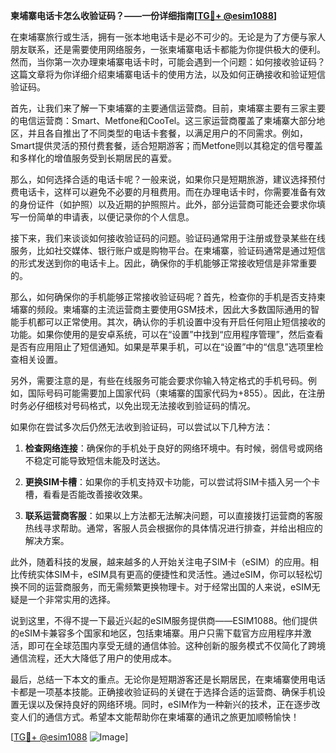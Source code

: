 **柬埔寨电话卡怎么收验证码？——一份详细指南[[TG💪+ @esim1088](https://t.me/s/esim1088)]**

在柬埔寨旅行或生活，拥有一张本地电话卡是必不可少的。无论是为了方便与家人朋友联系，还是需要使用网络服务，一张柬埔寨电话卡都能为你提供极大的便利。然而，当你第一次办理柬埔寨电话卡时，可能会遇到一个问题：如何接收验证码？这篇文章将为你详细介绍柬埔寨电话卡的使用方法，以及如何正确接收和验证短信验证码。

首先，让我们来了解一下柬埔寨的主要通信运营商。目前，柬埔寨主要有三家主要的电信运营商：Smart、Metfone和CooTel。这三家运营商覆盖了柬埔寨大部分地区，并且各自推出了不同类型的电话卡套餐，以满足用户的不同需求。例如，Smart提供灵活的预付费套餐，适合短期游客；而Metfone则以其稳定的信号覆盖和多样化的增值服务受到长期居民的喜爱。

那么，如何选择合适的电话卡呢？一般来说，如果你只是短期旅游，建议选择预付费电话卡，这样可以避免不必要的月租费用。而在办理电话卡时，你需要准备有效的身份证件（如护照）以及近期的护照照片。此外，部分运营商可能还会要求你填写一份简单的申请表，以便记录你的个人信息。

接下来，我们来谈谈如何接收验证码的问题。验证码通常用于注册或登录某些在线服务，比如社交媒体、银行账户或是购物平台。在柬埔寨，验证码通常是通过短信的形式发送到你的电话卡上。因此，确保你的手机能够正常接收短信是非常重要的。

那么，如何确保你的手机能够正常接收验证码呢？首先，检查你的手机是否支持柬埔寨的频段。柬埔寨的主流运营商主要使用GSM技术，因此大多数国际通用的智能手机都可以正常使用。其次，确认你的手机设置中没有开启任何阻止短信接收的功能。如果你使用的是安卓系统，可以在“设置”中找到“应用程序管理”，然后查看是否有应用阻止了短信通知。如果是苹果手机，可以在“设置”中的“信息”选项里检查相关设置。

另外，需要注意的是，有些在线服务可能会要求你输入特定格式的手机号码。例如，国际号码可能需要加上国家代码（柬埔寨的国家代码为+855）。因此，在注册时务必仔细核对号码格式，以免出现无法接收到验证码的情况。

如果你在尝试多次后仍然无法收到验证码，可以尝试以下几种方法：

1. **检查网络连接**：确保你的手机处于良好的网络环境中。有时候，弱信号或网络不稳定可能导致短信未能及时送达。
   
2. **更换SIM卡槽**：如果你的手机支持双卡功能，可以尝试将SIM卡插入另一个卡槽，看看是否能改善接收效果。

3. **联系运营商客服**：如果以上方法都无法解决问题，可以直接拨打运营商的客服热线寻求帮助。通常，客服人员会根据你的具体情况进行排查，并给出相应的解决方案。

此外，随着科技的发展，越来越多的人开始关注电子SIM卡（eSIM）的应用。相比传统实体SIM卡，eSIM具有更高的便捷性和灵活性。通过eSIM，你可以轻松切换不同的运营商服务，而无需频繁更换物理卡。对于经常出国的人来说，eSIM无疑是一个非常实用的选择。

说到这里，不得不提一下最近兴起的eSIM服务提供商——ESIM1088。他们提供的eSIM卡兼容多个国家和地区，包括柬埔寨。用户只需下载官方应用程序并激活，即可在全球范围内享受无缝的通信体验。这种创新的服务模式不仅简化了跨境通信流程，还大大降低了用户的使用成本。

最后，总结一下本文的重点。无论你是短期游客还是长期居民，在柬埔寨使用电话卡都是一项基本技能。正确接收验证码的关键在于选择合适的运营商、确保手机设置无误以及保持良好的网络环境。同时，eSIM作为一种新兴的技术，正在逐步改变人们的通信方式。希望本文能帮助你在柬埔寨的通讯之旅更加顺畅愉快！

[[TG💪+ @esim1088](https://t.me/s/esim1088) ![Image](https://i.postimg.cc/4NQfJmqS/Snipaste-2025-05-13-00-14-12.png)]